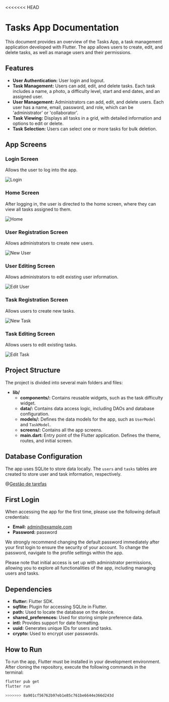 <<<<<<< HEAD
# Tasks App Documentation

This document provides an overview of the Tasks App, a task management application developed with Flutter. The app allows users to create, edit, and delete tasks, as well as manage users and their permissions.

## Features

- **User Authentication:** User login and logout.
- **Task Management:** Users can add, edit, and delete tasks. Each task includes a name, a photo, a difficulty level, start and end dates, and an assigned user.
- **User Management:** Administrators can add, edit, and delete users. Each user has a name, email, password, and role, which can be 'administrator' or 'collaborator'.
- **Task Viewing:** Displays all tasks in a grid, with detailed information and options to edit or delete.
- **Task Selection:** Users can select one or more tasks for bulk deletion.

## App Screens

### Login Screen
Allows the user to log into the app.

![Login](https://digital.curitiba.br/wp-content/uploads/2024/02/WhatsApp-Image-2024-02-26-at-14.53.00.jpeg)

### Home Screen
After logging in, the user is directed to the home screen, where they can view all tasks assigned to them.

![Home](https://digital.curitiba.br/wp-content/uploads/2024/02/WhatsApp-Image-2024-02-26-at-14.40.16.jpeg)

### User Registration Screen
Allows administrators to create new users.

![New User](https://digital.curitiba.br/wp-content/uploads/2024/02/WhatsApp-Image-2024-02-26-at-14.34.26-3.jpeg)

### User Editing Screen
Allows administrators to edit existing user information.

![Edit User](https://digital.curitiba.br/wp-content/uploads/2024/02/WhatsApp-Image-2024-02-26-at-14.34.26.jpeg)

### Task Registration Screen
Allows users to create new tasks.

![New Task](https://digital.curitiba.br/wp-content/uploads/2024/02/WhatsApp-Image-2024-02-26-at-14.34.26-4.jpeg)

### Task Editing Screen
Allows users to edit existing tasks.

![Edit Task](https://digital.curitiba.br/wp-content/uploads/2024/02/WhatsApp-Image-2024-02-26-at-14.34.26-1.jpeg)

## Project Structure

The project is divided into several main folders and files:

- **lib/**
    - **components/:** Contains reusable widgets, such as the task difficulty widget.
    - **data/:** Contains data access logic, including DAOs and database configuration.
    - **models/:** Defines the data models for the app, such as `UserModel` and `TaskModel`.
    - **screens/:** Contains all the app screens.
    - **main.dart:** Entry point of the Flutter application. Defines the theme, routes, and initial screen.

## Database Configuration

The app uses SQLite to store data locally. The `users` and `tasks` tables are created to store user and task information, respectively.

@[Gestão de tarefas](https://www.youtube.com/embed/5XD16i72A5A)




## First Login

When accessing the app for the first time, please use the following default credentials:

- **Email:** admin@example.com
- **Password:** password

We strongly recommend changing the default password immediately after your first login to ensure the security of your account. To change the password, navigate to the profile settings within the app.

Please note that initial access is set up with administrator permissions, allowing you to explore all functionalities of the app, including managing users and tasks.

## Dependencies

- **flutter:** Flutter SDK.
- **sqflite:** Plugin for accessing SQLite in Flutter.
- **path:** Used to locate the database on the device.
- **shared_preferences:** Used for storing simple preference data.
- **intl:** Provides support for date formatting.
- **uuid:** Generates unique IDs for users and tasks.
- **crypto:** Used to encrypt user passwords.

## How to Run

To run the app, Flutter must be installed in your development environment. After cloning the repository, execute the following commands in the terminal:

```sh
flutter pub get
flutter run

>>>>>>> 8a901cf56762b97eb1e85c761be6644e366d243d
